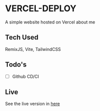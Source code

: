 # VERCEL-DEPLOY

A simple website hosted on Vercel about me

## Tech Used
RemixJS, Vite, TailwindCSS

## Todo's
- [ ] Github CD/CI

## Live
See the live version in [here](https://debertjamie.vercel.app/)